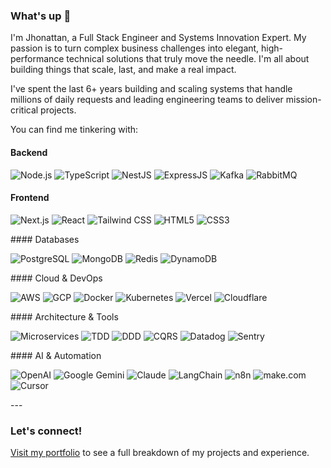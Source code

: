 ### What's up 👋

I'm Jhonattan, a Full Stack Engineer and Systems Innovation Expert. My passion is to turn complex business challenges into elegant, high-performance technical solutions that truly move the needle. I'm all about building things that scale, last, and make a real impact.

I've spent the last 6+ years building and scaling systems that handle millions of daily requests and leading engineering teams to deliver mission-critical projects.

You can find me tinkering with:

#### Backend
<p>
<img src="https://img.shields.io/badge/Node.js-339933?style=for-the-badge&logo=node.js&logoColor=white" alt="Node.js" />
<img src="https://img.shields.io/badge/TypeScript-3178C6?style=for-the-badge&logo=typescript&logoColor=white" alt="TypeScript" />
<img src="https://img.shields.io/badge/nestjs-E0234E?style=for-the-badge&logo=nestjs&logoColor=white" alt="NestJS" />
<img src="https://img.shields.io/badge/Express.js-000000?style=for-the-badge&logo=express&logoColor=white" alt="ExpressJS" />
<img src="https://img.shields.io/badge/Kafka-231F20?style=for-the-badge&logo=apache-kafka&logoColor=white" alt="Kafka" />
<img src="https://img.shields.io/badge/RabbitMQ-FF6600?style=for-the-badge&logo=rabbitmq&logoColor=white" alt="RabbitMQ" />
</p>

#### Frontend
<p>
<img src="https://img.shields.io/badge/Next.js-000000?style=for-the-badge&logo=next.js&logoColor=white" alt="Next.js" />
<img src="https://img.shields.io/badge/React-61DAFB?style=for-the-badge&logo=react&logoColor=black" alt="React" />
<img src="https://img.shields.io/badge/Tailwind_CSS-06B6D4?style=for-the-badge&logo=tailwind-css&logoColor=white" alt="Tailwind CSS" />
<img src="https://img.shields.io/badge/HTML5-E34F26?style=for-the-badge&logo=html5&logoColor=white" alt="HTML5" />
<img src="https://img.shields.io/badge/CSS3-1572B6?style=for-the-badge&logo=css3&logoColor=white" alt="CSS3" />
</p>
#### Databases
<p>
<img src="https://img.shields.io/badge/PostgreSQL-4169E1?style=for-the-badge&logo=postgresql&logoColor=white" alt="PostgreSQL" />
<img src="https://img.shields.io/badge/MongoDB-47A248?style=for-the-badge&logo=mongodb&logoColor=white" alt="MongoDB" />
<img src="https://img.shields.io/badge/Redis-DC382D?style=for-the-badge&logo=redis&logoColor=white" alt="Redis" />
<img src="https://img.shields.io/badge/DynamoDB-4053D6?style=for-the-badge&logo=amazon-dynamodb&logoColor=white" alt="DynamoDB" />
</p>
#### Cloud & DevOps
<p>
<img src="https://img.shields.io/badge/AWS-FF9900?style=for-the-badge&logo=amazonaws&logoColor=white" alt="AWS" />
<img src="https://img.shields.io/badge/GCP-4285F4?style=for-the-badge&logo=google-cloud&logoColor=white" alt="GCP" />
<img src="https://img.shields.io/badge/Docker-2496ED?style=for-the-badge&logo=docker&logoColor=white" alt="Docker" />
<img src="https://img.shields.io/badge/Kubernetes-326CE5?style=for-the-badge&logo=kubernetes&logoColor=white" alt="Kubernetes" />
<img src="https://img.shields.io/badge/Vercel-000000?style=for-the-badge&logo=vercel&logoColor=white" alt="Vercel" />
<img src="https://img.shields.io/badge/Cloudflare-F38020?style=for-the-badge&logo=cloudflare&logoColor=white" alt="Cloudflare" />
</p>
#### Architecture & Tools
<p>
<img src="https://img.shields.io/badge/Microservices-000000?style=for-the-badge&logo=microservices&logoColor=white" alt="Microservices" />
<img src="https://img.shields.io/badge/TDD-008000?style=for-the-badge&logo=tdd&logoColor=white" alt="TDD" />
<img src="https://img.shields.io/badge/DDD-1A4B8E?style=for-the-badge&logo=domain-driven-design&logoColor=white" alt="DDD" />
<img src="https://img.shields.io/badge/CQRS-F5B700?style=for-the-badge&logo=cqrs&logoColor=white" alt="CQRS" />
<img src="https://img.shields.io/badge/Datadog-632CA6?style=for-the-badge&logo=datadog&logoColor=white" alt="Datadog" />
<img src="https://img.shields.io/badge/Sentry-362D5A?style=for-the-badge&logo=sentry&logoColor=white" alt="Sentry" />
</p>
#### AI & Automation
<p>
<img src="https://img.shields.io/badge/OpenAI-412991?style=for-the-badge&logo=openai&logoColor=white" alt="OpenAI" />
<img src="https://img.shields.io/badge/Google_Gemini-4285F4?style=for-the-badge&logo=google&logoColor=white" alt="Google Gemini" />
<img src="https://img.shields.io/badge/Anthropic-FF713A?style=for-the-badge&logo=Anthropic&logoColor=white" alt="Claude" />
<img src="https://img.shields.io/badge/LangChain-167520?style=for-the-badge&logo=langchain&logoColor=white" alt="LangChain" />
<img src="https://img.shields.io/badge/n8n.io-0082E5?style=for-the-badge&logo=n8n&logoColor=white" alt="n8n" />
<img src="https://img.shields.io/badge/make.com-4F4F4F?style=for-the-badge&logo=make&logoColor=white" alt="make.com" />
<img src="https://img.shields.io/badge/Cursor-1A1A1A?style=for-the-badge&logo=cursor&logoColor=white" alt="Cursor" />
</p>
---

### Let's connect!

[Visit my portfolio](https://jhony.pro) to see a full breakdown of my projects and experience.

<!--
**JhonattanC/JhonattanC** is a ✨ _special_ ✨ repository because its `README.md` (this file) appears on your GitHub profile.

Here are some ideas to get you started:

- 🔭 I’m currently working on ...
- 🌱 I’m currently learning ...
- 👯 I’m looking to collaborate on ...
- 🤔 I’m looking for help with ...
- 💬 Ask me about ...
- 📫 How to reach me: ...
- 😄 Pronouns: ...
- ⚡ Fun fact: ...
-->
